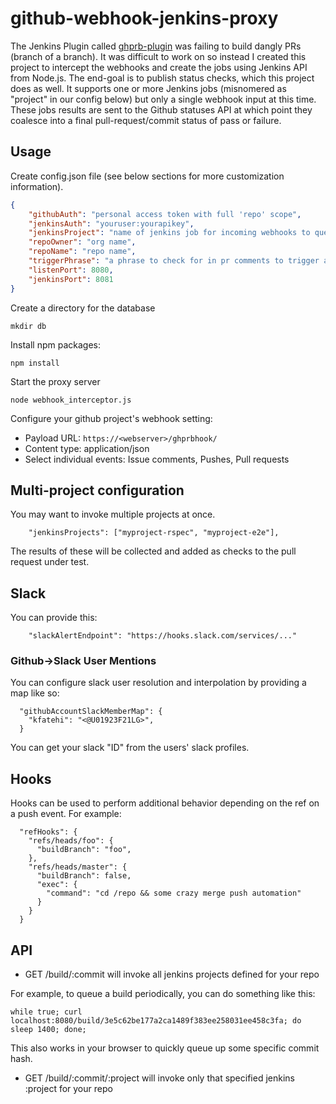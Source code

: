 # github-webhook-jenkins-proxy

The Jenkins Plugin called [ghprb-plugin](https://github.com/jenkinsci/ghprb-plugin) was failing to build dangly PRs (branch of a branch).
It was difficult to work on so instead I created this project to intercept the webhooks and create the jobs using Jenkins API from Node.js.
The end-goal is to publish status checks, which this project does as well. It supports one or more Jenkins jobs (misnomered as "project" in our config below) but only a single webhook input at this time. These jobs results are sent to the Github statuses API at which point they coalesce into a final pull-request/commit status of pass or failure.

## Usage

Create config.json file (see below sections for more customization information).

```json
{
    "githubAuth": "personal access token with full 'repo' scope",
    "jenkinsAuth": "youruser:yourapikey",
    "jenkinsProject": "name of jenkins job for incoming webhooks to queue",
    "repoOwner": "org name",
    "repoName": "repo name",
    "triggerPhrase": "a phrase to check for in pr comments to trigger a build",
    "listenPort": 8080,
    "jenkinsPort": 8081
}
```

Create a directory for the database

```
mkdir db
```

Install npm packages:

```
npm install
```

Start the proxy server

`node webhook_interceptor.js`

Configure your github project's webhook setting:

* Payload URL: `https://<webserver>/ghprbhook/`
* Content type: application/json
* Select individual events: Issue comments, Pushes, Pull requests

## Multi-project configuration

You may want to invoke multiple projects at once.

```
    "jenkinsProjects": ["myproject-rspec", "myproject-e2e"],
```

The results of these will be collected and added as checks to the pull request under test.

## Slack

You can provide this: 

```
    "slackAlertEndpoint": "https://hooks.slack.com/services/..."
```

### Github->Slack User Mentions

You can configure slack user resolution and interpolation by providing a map like so:

```
  "githubAccountSlackMemberMap": {
    "kfatehi": "<@U01923F21LG>",
  }
```

You can get your slack "ID" from the users' slack profiles.

## Hooks

Hooks can be used to perform additional behavior depending on the ref on a push event. For example:

```
  "refHooks": {
    "refs/heads/foo": {
      "buildBranch": "foo",
    },
    "refs/heads/master": {
      "buildBranch": false,
      "exec": {
        "command": "cd /repo && some crazy merge push automation"
      }
    }
  }
```

## API

* GET /build/:commit will invoke all jenkins projects defined for your repo

For example, to queue a build periodically, you can do something like this:

```
while true; curl localhost:8080/build/3e5c62be177a2ca1489f383ee258031ee458c3fa; do sleep 1400; done;
```

This also works in your browser to quickly queue up some specific commit hash.

* GET /build/:commit/:project will invoke only that specified jenkins :project for your repo
